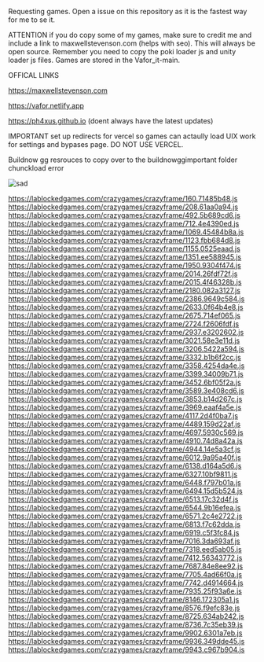 Requesting games. Open a issue on this repository as it is the fastest way for me to se it.


ATTENTION if you do copy some of my games, make sure to credit me and include a link to maxwellstevenson.com (helps with seo). This will always be open source. Remember you need to copy the poki loader js and unity loader js files. Games are stored in the Vafor_it-main.

OFFICAL LINKS

https://maxwellstevenson.com

https://vafor.netlify.app

https://ph4xus.github.io (doent always have the latest updates)

IMPORTANT set up redirects for vercel so games can actaully load
UIX work for settings and bypases page. DO NOT USE VERCEL.


Buildnow gg resrouces to copy over to the buildnowggimportant folder chunckload error 



![sad](https://github.com/user-attachments/assets/d6f06111-efde-412a-ba2f-1b5dabd7decb)

https://lablockedgames.com/crazygames/crazyframe/160.71485b48.js
https://lablockedgames.com/crazygames/crazyframe/208.61aa0a94.js
https://lablockedgames.com/crazygames/crazyframe/492.5b689cd6.js
https://lablockedgames.com/crazygames/crazyframe/712.4e4390ed.js
https://lablockedgames.com/crazygames/crazyframe/1069.45484b8a.js
https://lablockedgames.com/crazygames/crazyframe/1123.fbb684d8.js
https://lablockedgames.com/crazygames/crazyframe/1155.0525eaad.js
https://lablockedgames.com/crazygames/crazyframe/1351.ee588945.js
https://lablockedgames.com/crazygames/crazyframe/1950.9304f474.js
https://lablockedgames.com/crazygames/crazyframe/2014.26fdf72f.js
https://lablockedgames.com/crazygames/crazyframe/2015.4f46328b.js
https://lablockedgames.com/crazygames/crazyframe/2180.082a3127.js
https://lablockedgames.com/crazygames/crazyframe/2386.9649c584.js
https://lablockedgames.com/crazygames/crazyframe/2633.0f64b4e8.js
https://lablockedgames.com/crazygames/crazyframe/2675.714ef065.js
https://lablockedgames.com/crazygames/crazyframe/2724.f2606fdf.js
https://lablockedgames.com/crazygames/crazyframe/2937.e3202602.js
https://lablockedgames.com/crazygames/crazyframe/3021.58e3e11d.js
https://lablockedgames.com/crazygames/crazyframe/3206.5422a594.js
https://lablockedgames.com/crazygames/crazyframe/3332.b1b6f2cc.js
https://lablockedgames.com/crazygames/crazyframe/3358.4254da4e.js
https://lablockedgames.com/crazygames/crazyframe/3399.34009b71.js
https://lablockedgames.com/crazygames/crazyframe/3452.6bf05f2a.js
https://lablockedgames.com/crazygames/crazyframe/3589.3e408cd6.js
https://lablockedgames.com/crazygames/crazyframe/3853.b14d267c.js
https://lablockedgames.com/crazygames/crazyframe/3969.eaaf4a5e.js
https://lablockedgames.com/crazygames/crazyframe/4117.2d4f0ba7.js
https://lablockedgames.com/crazygames/crazyframe/4489.159d22af.js
https://lablockedgames.com/crazygames/crazyframe/4697.5930c569.js
https://lablockedgames.com/crazygames/crazyframe/4910.74d8a42a.js
https://lablockedgames.com/crazygames/crazyframe/4944.14e5a3cf.js
https://lablockedgames.com/crazygames/crazyframe/6012.9a95a40f.js
https://lablockedgames.com/crazygames/crazyframe/6138.d164a5d6.js
https://lablockedgames.com/crazygames/crazyframe/6327.10bf9811.js
https://lablockedgames.com/crazygames/crazyframe/6448.f797b01a.js
https://lablockedgames.com/crazygames/crazyframe/6494.15d5b524.js
https://lablockedgames.com/crazygames/crazyframe/6513.17c32d4f.js
https://lablockedgames.com/crazygames/crazyframe/6544.9b16efea.js
https://lablockedgames.com/crazygames/crazyframe/6571.2c4e2722.js
https://lablockedgames.com/crazygames/crazyframe/6813.f7c62dda.js
https://lablockedgames.com/crazygames/crazyframe/6919.c5f3fc84.js
https://lablockedgames.com/crazygames/crazyframe/7016.3da693af.js
https://lablockedgames.com/crazygames/crazyframe/7318.eed5ab05.js
https://lablockedgames.com/crazygames/crazyframe/7412.56343772.js
https://lablockedgames.com/crazygames/crazyframe/7687.84e8ee92.js
https://lablockedgames.com/crazygames/crazyframe/7705.4ad66f0a.js
https://lablockedgames.com/crazygames/crazyframe/7742.d4914664.js
https://lablockedgames.com/crazygames/crazyframe/7935.25f93a6e.js
https://lablockedgames.com/crazygames/crazyframe/8146.172305a1.js
https://lablockedgames.com/crazygames/crazyframe/8576.f9efc83e.js
https://lablockedgames.com/crazygames/crazyframe/8725.634ab242.js
https://lablockedgames.com/crazygames/crazyframe/8736.7c35eb39.js
https://lablockedgames.com/crazygames/crazyframe/9902.6301a7eb.js
https://lablockedgames.com/crazygames/crazyframe/9936.349dde45.js
https://lablockedgames.com/crazygames/crazyframe/9943.c967b904.js


